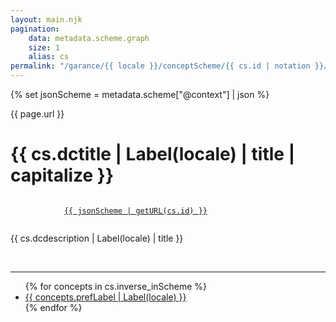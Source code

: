 ```yaml
---
layout: main.njk
pagination:
    data: metadata.scheme.graph
    size: 1
    alias: cs
permalink: "/garance/{{ locale }}/conceptScheme/{{ cs.id | notation }}/"
---
```


{% set jsonScheme = metadata.scheme["@context"] | json %}

{{ page.url }}

<main id="ConceptScheme">

  <!-- Header -->
  <div class="row">
    <div class="col-md">
        <h1 class="ConceptScheme-title">{{ cs.dctitle | Label(locale) | title | capitalize }}</h1>
    </div>
    <!-- URI -->
    <p class="concept-URI">
        <code >
            <a href="{{ jsonScheme | getURL(cs.id) }}">{{ jsonScheme | getURL(cs.id) }}</a>
        </code>          
    </p>
    <!-- Description -->
    <p>{{ cs.dcdescription | Label(locale) | title }}</p>
    <br>
  </div>
  <hr>
  
</main>

<!-- Liste de concepts -->
<div id="Concepts">
  <div class="row">
	  <div class="col-md">
      <ul>
        {% for concepts in cs.inverse_inScheme %}
          <li><a href="/{{ page.url }}concept/{{ concepts.id | notation }}">{{ concepts.prefLabel | Label(locale) }}</a></li>
        {% endfor %}
      <ul>
    </div>
  </div>  
</div>

<script>
  // generate anchors on each h5 title
  anchors.options.placement = 'left';
  anchors.options.icon = '#';
  anchors.add('h5');
</script>

<!-- d3js -->
<script type="text/javascript">
  // recuperer tous les concepts
  const data = {{ cs.inverse_inScheme | json }}
  /* THOMAS : il faut ajouter dans le tableau de data un noeud qui correspond à la racine de l'arbre à dessigner */
  const conceptScheme_Header = {"id": {{ cs.id | json }},"prefLabel":{{ cs.prefLabel | json }}}
  const title_conceptScheme = {{ cs.prefLabel | json }}
  data.push(conceptScheme_Header);

    // Specify the charts’ dimensions. The height is variable, depending on the layout.
    const width = 928;
    const marginTop = 10;
    const marginRight = 20;
    const marginBottom = 10;
    const marginLeft = 40;

    const root = d3.stratify()
      .id((d) => d.id)
      .parentId((d) => {
        if(d.broader) {
          return d.broader.id
        } else { 
          if(d.type && d.type.includes("Concept")) return data.at(-1).id;
          else return null; 
        }
      })
    (data);

    const dx = 14;
    const dy = (width - marginRight - marginLeft) / (1 + root.height);

    // Define the tree layout and the shape for links.
    const tree = d3.tree().nodeSize([dx, dy]);
    const diagonal = d3.linkHorizontal().x(d => d.y).y(d => d.x);

    // Create the SVG container, a layer for the links and a layer for the nodes.
    const svg = d3.select("svg")
    //.attr("width", width)
    .attr("width", "100%")
    //.attr("height", dx)
    .attr("height", "80%")
    .attr("viewBox", [-marginLeft, -marginTop, width, dx])
    //.attr("style", "max-width: 100%; height: auto; font: 12px sans-serif;");
    .attr("style", "max-width: 100%; font: 12px sans-serif;");

    const gLink = svg.append("g")
        .attr("fill", "none")
        .attr("stroke", "#555")
        .attr("stroke-opacity", 0.4)
        .attr("stroke-width", 1.5);

    const gNode = svg.append("g")
        .attr("cursor", "pointer")
        .attr("pointer-events", "all");
  
    function update(event,source) {
        const duration = event?.altKey ? 2500 : 250; // hold the alt key to slow down the transition
        const nodes = root.descendants().reverse();
        const links = root.links();

        // Compute the new tree layout.
        tree(root);

        let left = root;
        let right = root;
        root.eachBefore(node => {
          if (node.x < left.x) left = node;
          if (node.x > right.x) right = node;
        });

        const height = right.x - left.x + marginTop + marginBottom;
        const transition = svg.transition()
            .duration(duration)
            //.attr("height", height)
            .attr("height", "80%")
            .attr("viewBox", [-marginLeft, left.x - marginTop, width, height])
            .tween("resize", window.ResizeObserver ? null : () => () => svg.dispatch("toggle"));
        
        // Update the nodes…
        const node = gNode.selectAll("g")
          .data(nodes, d => d.data.id);

        // Enter any new nodes at the parent's previous position.
        const nodeEnter = node.enter().append("g")
            .attr("transform", d => `translate(${source.y0},${source.x0})`)
            .attr("fill-opacity", 0)
            .attr("stroke-opacity", 0)
            .on("click", (event, d) => {
              d.children = d.children ? null : d._children;
              update(event, d);
            });
        
        nodeEnter.append("circle")
          .attr("r", 2.5)
          .attr("fill", d => d._children ? "#555" : "#999")
          .attr("stroke-width", 10);

        const nodeRef = nodeEnter.append("a")
          .attr("href", d => "#"+d.data.notation)

        nodeRef.append("text")
            .attr("dy", "0.40em")
            //.attr("x", d => d._children ? -6 : 6)
            .attr("x", d => d._children ? -6 : 6)
            .attr("text-anchor", d => d._children ? "end" : "start")
            // .attr("text-anchor", d => d.data.prefLabel ? "end" : "start")
            .text(d => d.data.prefLabel.filter(i => i["@language"] == "en")[0]["@value"])
            .attr("stroke-linejoin", "round")
            .attr("stroke-width", 3)
            .attr("stroke", "white")
            .attr("paint-order", "stroke");
        
        // Transition nodes to their new position.
        const nodeUpdate = node.merge(nodeEnter).transition(transition)
            .attr("transform", d => `translate(${d.y},${d.x})`)
            .attr("fill-opacity", 1)
            .attr("stroke-opacity", 1);

        // Transition exiting nodes to the parent's new position.
        const nodeExit = node.exit().transition(transition).remove()
            .attr("transform", d => `translate(${source.y},${source.x})`)
            .attr("fill-opacity", 0)
            .attr("stroke-opacity", 0);

        // Update the links…
        const link = gLink.selectAll("path")
          //.data(links, d => d.target.id);
          .data(links, d => d.target.data.id.split(":")[1])

        // Enter any new links at the parent's previous position.
        const linkEnter = link.enter().append("path")
            .attr("d", d => {
              const o = {x: source.x0, y: source.y0};
              return diagonal({source: o, target: o});
            });
        
        // Transition links to their new position.
        link.merge(linkEnter).transition(transition)
            .attr("d", diagonal);

        // Transition exiting nodes to the parent's new position.
        link.exit().transition(transition).remove()
            .attr("d", d => {
              const o = {x: source.x, y: source.y};
              return diagonal({source: o, target: o});
            });

        // Stash the old positions for transition.
        root.eachBefore(d => {
          d.x0 = d.x;
          d.y0 = d.y;
        });
      }
    
    root.x0 = dy / 2;
    root.y0 = 0;
    root.descendants().forEach((d, i) => {
      d.id = i;
      d._children = d.children;
    });

    update(null, root);

    svg.node();

</script>
